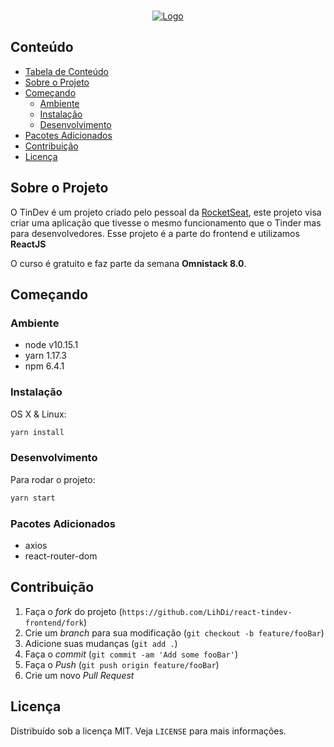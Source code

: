 <br />
<p align="center">
  <a href="https://pt-br.reactjs.org/">
    <img src="https://cdn.iconscout.com/icon/free/png-256/react-3-1175109.png" alt="Logo">
  </a>
</p>

## Conteúdo

- [Tabela de Conteúdo](#conte%C3%BAdo)
- [Sobre o Projeto](#sobre-o-projeto)
- [Começando](#come%C3%A7ando)
  - [Ambiente](#ambiente)
  - [Instalação](#instala%C3%A7%C3%A3o)
  - [Desenvolvimento](#desenvolvimento)
- [Pacotes Adicionados](#pacotes-adicionados)
- [Contribuição](#contribui%C3%A7%C3%A3o)
- [Licença](#licen%C3%A7a)


## Sobre o Projeto

O TinDev é um projeto criado pelo pessoal da [RocketSeat](https://rocketseat.com.br/), este projeto visa criar uma aplicação que tivesse o mesmo funcionamento que o Tinder mas para desenvolvedores. 
Esse projeto é a parte do frontend e utilizamos **ReactJS**

O curso é gratuito e faz parte da semana **Omnistack 8.0**. 

## Começando

### Ambiente

- node v10.15.1
- yarn 1.17.3
- npm 6.4.1

### Instalação

OS X & Linux:

```sh
yarn install
```

### Desenvolvimento

Para rodar o projeto:

```sh
yarn start
```

### Pacotes Adicionados

- axios
- react-router-dom

## Contribuição

1. Faça o _fork_ do projeto (`https://github.com/LihDi/react-tindev-frontend/fork`)
2. Crie um _branch_ para sua modificação (`git checkout -b feature/fooBar`)
3. Adicione suas mudanças (`git add .`)
4. Faça o _commit_ (`git commit -am 'Add some fooBar'`)
5. Faça o _Push_ (`git push origin feature/fooBar`)
6. Crie um novo _Pull Request_

## Licença

Distribuído sob a licença MIT. Veja `LICENSE` para mais informações.